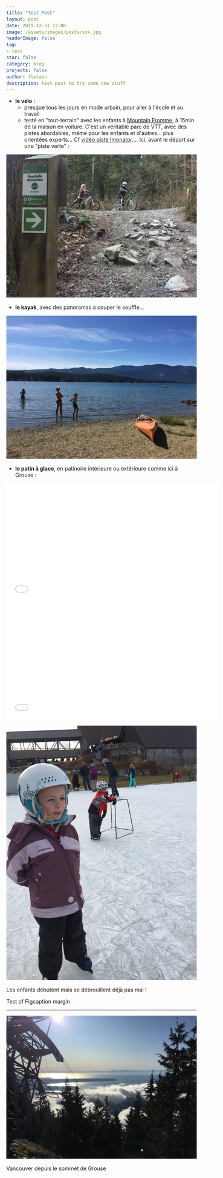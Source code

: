 ```yaml
---
title: "Test Post"
layout: post
date: 2019-12-31 12:00
image: /assets/images/posts/xxx.jpg
headerImage: false
tag:
- test
star: false
category: blog
projects: false
author: flelain
description: test post to try some new stuff
---
```



- **le vélo** :
    - presque tous les jours en mode urbain, pour aller à l'école et au travail
    - testé en "tout-terrain" avec les enfants à <a href="https://www.trailforks.com/region/mount-fromme/">Mountain Fromme</a>, à 15min de la maison en voiture. C'est un véritable parc de VTT, avec des pistes abordables, même pour les enfants et d'autres... plus orientées experts... Cf <a href="https://www.youtube.com/watch?v=HG2D7qRermo">vidéo piste Imonator</a>.... Ici, avant le départ sur une "piste verte" :

![Markdowm Image](/assets/images/posts/VTT_Fromme.JPG)

- **le kayak**, avec des panoramas à couper le souffle...

![Markdowm Image](/assets/images/posts/kayak.JPG)

- **le patin à glace**, en patinoire intérieure ou extérieure comme ici à Grouse :

<iframe width="560" height="310" src="/assets/videos/IMG_7751.mp4" frameborder="0" allowfullscreen></iframe>

<iframe width="560" height="310" src="/assets/videos/IMG_7751.flv" frameborder="0" allowfullscreen></iframe>


![Markdowm Image](/assets/images/posts/skating.JPG)
<figcaption class="caption">Les enfants débutent mais se débrouillent déjà pas mal !</figcaption>

Test of Figcaption margin

---

![Markdowm Image](/assets/images/posts/vue_Grouse.JPG)
<figcaption class="caption">Vancouver depuis le sommet de Grouse</figcaption>
